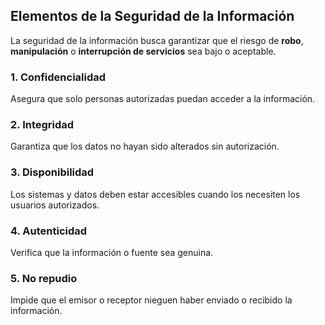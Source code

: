 ## Elementos de la Seguridad de la Información
La seguridad de la información busca garantizar que el riesgo de **robo**, **manipulación** o **interrupción de servicios** sea bajo o aceptable.

### 1. Confidencialidad  
Asegura que solo personas autorizadas puedan acceder a la información.

### 2. Integridad  
Garantiza que los datos no hayan sido alterados sin autorización.

### 3. Disponibilidad  
Los sistemas y datos deben estar accesibles cuando los necesiten los usuarios autorizados.

### 4. Autenticidad  
Verifica que la información o fuente sea genuina.

### 5. No repudio  
Impide que el emisor o receptor nieguen haber enviado o recibido la información.